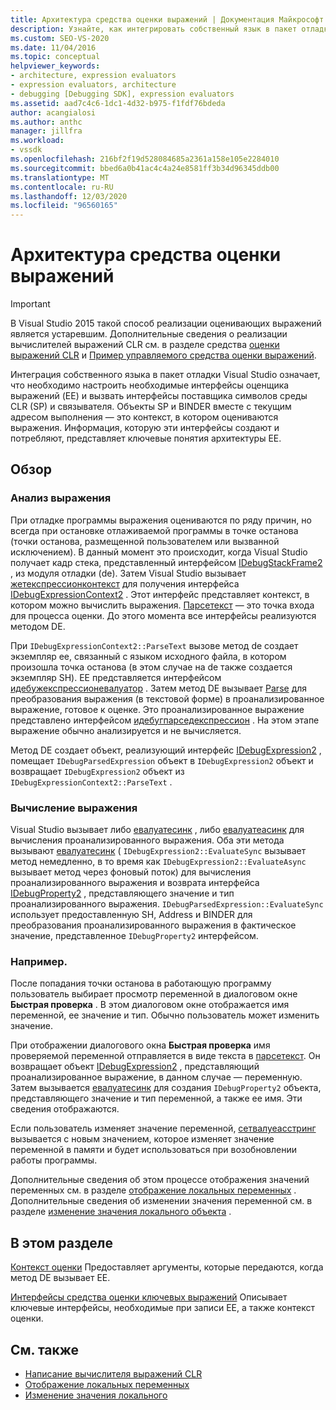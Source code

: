```yaml
---
title: Архитектура средства оценки выражений | Документация Майкрософт
description: Узнайте, как интегрировать собственный язык в пакет отладки Visual Studio, включая средства оценки выражений и интерфейсы поставщика символов и связывателя.
ms.custom: SEO-VS-2020
ms.date: 11/04/2016
ms.topic: conceptual
helpviewer_keywords:
- architecture, expression evaluators
- expression evaluators, architecture
- debugging [Debugging SDK], expression evaluators
ms.assetid: aad7c4c6-1dc1-4d32-b975-f1fdf76bdeda
author: acangialosi
ms.author: anthc
manager: jillfra
ms.workload:
- vssdk
ms.openlocfilehash: 216bf2f19d528084685a2361a158e105e2284010
ms.sourcegitcommit: bbed6a0b41ac4c4a24e8581ff3b34d96345ddb00
ms.translationtype: MT
ms.contentlocale: ru-RU
ms.lasthandoff: 12/03/2020
ms.locfileid: "96560165"
---
```

# <a name="expression-evaluator-architecture"></a>Архитектура средства оценки выражений
> [!IMPORTANT]
> В Visual Studio 2015 такой способ реализации оценивающих выражений является устаревшим. Дополнительные сведения о реализации вычислителей выражений CLR см. в разделе средства [оценки выражений CLR](https://github.com/Microsoft/ConcordExtensibilitySamples/wiki/CLR-Expression-Evaluators) и [Пример управляемого средства оценки выражений](https://github.com/Microsoft/ConcordExtensibilitySamples/wiki/Managed-Expression-Evaluator-Sample).

 Интеграция собственного языка в пакет отладки Visual Studio означает, что необходимо настроить необходимые интерфейсы оценщика выражений (EE) и вызвать интерфейсы поставщика символов среды CLR (SP) и связывателя. Объекты SP и BINDER вместе с текущим адресом выполнения — это контекст, в котором оцениваются выражения. Информация, которую эти интерфейсы создают и потребляют, представляет ключевые понятия архитектуры EE.

## <a name="overview"></a>Обзор

### <a name="parse-the-expression"></a>Анализ выражения
 При отладке программы выражения оцениваются по ряду причин, но всегда при остановке отлаживаемой программы в точке останова (точки останова, размещенной пользователем или вызванной исключением). В данный момент это происходит, когда Visual Studio получает кадр стека, представленный интерфейсом [IDebugStackFrame2](../../extensibility/debugger/reference/idebugstackframe2.md) , из модуля отладки (de). Затем Visual Studio вызывает [жетекспрессионконтекст](../../extensibility/debugger/reference/idebugstackframe2-getexpressioncontext.md) для получения интерфейса [IDebugExpressionContext2](../../extensibility/debugger/reference/idebugexpressioncontext2.md) . Этот интерфейс представляет контекст, в котором можно вычислить выражения. [Парсетекст](../../extensibility/debugger/reference/idebugexpressioncontext2-parsetext.md) — это точка входа для процесса оценки. До этого момента все интерфейсы реализуются методом DE.

 При `IDebugExpressionContext2::ParseText` вызове метод de создает экземпляр ee, связанный с языком исходного файла, в котором произошла точка останова (в этом случае на de также создается экземпляр SH). EE представляется интерфейсом [идебужекспрессионевалуатор](../../extensibility/debugger/reference/idebugexpressionevaluator.md) . Затем метод DE вызывает [Parse](../../extensibility/debugger/reference/idebugexpressionevaluator-parse.md) для преобразования выражения (в текстовой форме) в проанализированное выражение, готовое к оценке. Это проанализированное выражение представлено интерфейсом [идебугпарседекспрессион](../../extensibility/debugger/reference/idebugparsedexpression.md) . На этом этапе выражение обычно анализируется и не вычисляется.

 Метод DE создает объект, реализующий интерфейс [IDebugExpression2](../../extensibility/debugger/reference/idebugexpression2.md) , помещает `IDebugParsedExpression` объект в `IDebugExpression2` объект и возвращает `IDebugExpression2` объект из `IDebugExpressionContext2::ParseText` .

### <a name="evaluate-the-expression"></a>Вычисление выражения
 Visual Studio вызывает либо [евалуатесинк](../../extensibility/debugger/reference/idebugexpression2-evaluatesync.md) , либо [евалуатеасинк](../../extensibility/debugger/reference/idebugexpression2-evaluateasync.md) для вычисления проанализированного выражения. Оба эти метода вызывают [евалуатесинк](../../extensibility/debugger/reference/idebugparsedexpression-evaluatesync.md) ( `IDebugExpression2::EvaluateSync` вызывает метод немедленно, в то время как `IDebugExpression2::EvaluateAsync` вызывает метод через фоновый поток) для вычисления проанализированного выражения и возврата интерфейса [IDebugProperty2](../../extensibility/debugger/reference/idebugproperty2.md) , представляющего значение и тип проанализированного выражения. `IDebugParsedExpression::EvaluateSync` использует предоставленную SH, Address и BINDER для преобразования проанализированного выражения в фактическое значение, представленное `IDebugProperty2` интерфейсом.

### <a name="for-example"></a>Например.
 После попадания точки останова в работающую программу пользователь выбирает просмотр переменной в диалоговом окне **Быстрая проверка** . В этом диалоговом окне отображается имя переменной, ее значение и тип. Обычно пользователь может изменить значение.

 При отображении диалогового окна **Быстрая проверка** имя проверяемой переменной отправляется в виде текста в [парсетекст](../../extensibility/debugger/reference/idebugexpressioncontext2-parsetext.md). Он возвращает объект [IDebugExpression2](../../extensibility/debugger/reference/idebugexpression2.md) , представляющий проанализированное выражение, в данном случае — переменную. Затем вызывается [евалуатесинк](../../extensibility/debugger/reference/idebugexpression2-evaluatesync.md) для создания `IDebugProperty2` объекта, представляющего значение и тип переменной, а также ее имя. Эти сведения отображаются.

 Если пользователь изменяет значение переменной, [сетвалуеасстринг](../../extensibility/debugger/reference/idebugproperty2-setvalueasstring.md) вызывается с новым значением, которое изменяет значение переменной в памяти и будет использоваться при возобновлении работы программы.

 Дополнительные сведения об этом процессе отображения значений переменных см. в разделе [отображение локальных переменных](../../extensibility/debugger/displaying-locals.md) . Дополнительные сведения об изменении значения переменной см. в разделе [изменение значения локального объекта](../../extensibility/debugger/changing-the-value-of-a-local.md) .

## <a name="in-this-section"></a>В этом разделе
 [Контекст оценки](../../extensibility/debugger/evaluation-context.md) Предоставляет аргументы, которые передаются, когда метод DE вызывает EE.

 [Интерфейсы средства оценки ключевых выражений](../../extensibility/debugger/key-expression-evaluator-interfaces.md) Описывает ключевые интерфейсы, необходимые при записи EE, а также контекст оценки.

## <a name="see-also"></a>См. также
- [Написание вычислителя выражений CLR](../../extensibility/debugger/writing-a-common-language-runtime-expression-evaluator.md)
- [Отображение локальных переменных](../../extensibility/debugger/displaying-locals.md)
- [Изменение значения локального](../../extensibility/debugger/changing-the-value-of-a-local.md)
